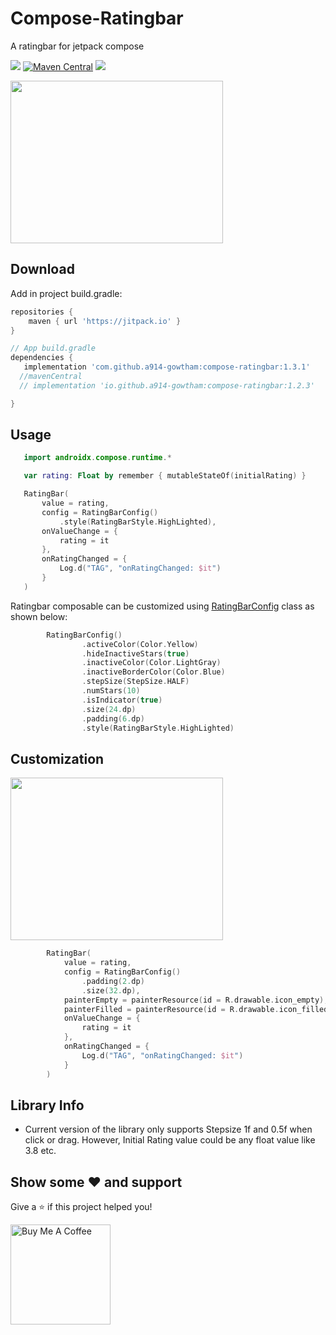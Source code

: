 # Compose-Ratingbar
A ratingbar for jetpack compose 

[![](https://jitpack.io/v/a914-gowtham/compose-ratingbar.svg)](https://jitpack.io/#a914-gowtham/compose-ratingbar)
[![Maven Central](https://img.shields.io/maven-central/v/io.github.a914-gowtham/compose-ratingbar.svg?label=mavenCentral)](https://search.maven.org/artifact/io.github.a914-gowtham/compose-ratingbar/1.1.0/aar)
[![](https://jitpack.io/v/a914-gowtham/compose-ratingbar/month.svg)](https://jitpack.io/#a914-gowtham/compose-ratingbar)


<img src="https://github.com/a914-gowtham/compose-ratingbar/blob/main/demo_1.gif" width="340" height="260"/>

Download
--------
Add in project build.gradle:

```gradle
repositories {
    maven { url 'https://jitpack.io' }
}

// App build.gradle
dependencies {
   implementation 'com.github.a914-gowtham:compose-ratingbar:1.3.1'
  //mavenCentral
  // implementation 'io.github.a914-gowtham:compose-ratingbar:1.2.3'

}
```

## Usage 
```kotlin
   import androidx.compose.runtime.*

   var rating: Float by remember { mutableStateOf(initialRating) }

   RatingBar(
       value = rating,
       config = RatingBarConfig()
           .style(RatingBarStyle.HighLighted),
       onValueChange = {
           rating = it
       },
       onRatingChanged = {
           Log.d("TAG", "onRatingChanged: $it")
       }
   )
```

Ratingbar composable can be customized using  [RatingBarConfig](https://github.com/a914-gowtham/compose-ratingbar/blob/main/ratingbar/src/main/java/com/gowtham/ratingbar/RatingBarConfig.kt) class as shown below:
```kotlin
        RatingBarConfig()
                .activeColor(Color.Yellow)
                .hideInactiveStars(true)
                .inactiveColor(Color.LightGray)
                .inactiveBorderColor(Color.Blue)
                .stepSize(StepSize.HALF)
                .numStars(10)
                .isIndicator(true)
                .size(24.dp)
                .padding(6.dp)
                .style(RatingBarStyle.HighLighted)
```

## Customization

<img src="https://github.com/a914-gowtham/compose-ratingbar/blob/main/customization_demo.gif" width="340" height="260"/>

```kotlin
        RatingBar(
            value = rating,
            config = RatingBarConfig()
                .padding(2.dp)
                .size(32.dp),
            painterEmpty = painterResource(id = R.drawable.icon_empty),
            painterFilled = painterResource(id = R.drawable.icon_filled),
            onValueChange = {
                rating = it
            },
            onRatingChanged = {
                Log.d("TAG", "onRatingChanged: $it")
            }
        )
```
## Library Info
* Current version of the library only supports Stepsize 1f and 0.5f when click or drag. However, Initial Rating value could be any float value like 3.8 etc.

## Show some ❤ and support

Give a ⭐️ if this project helped you!

<a href="https://www.buymeacoffee.com/gowtham6672" target="_blank">
    <img src="https://cdn.buymeacoffee.com/buttons/v2/default-yellow.png" alt="Buy Me A Coffee" width="160">
</a>
